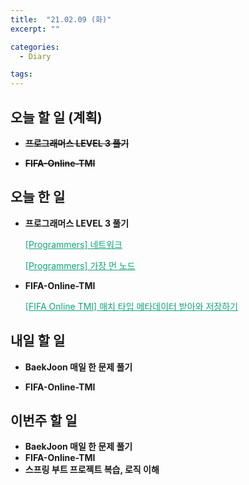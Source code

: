 ```yaml
---
title:  "21.02.09 (화)"
excerpt: ""

categories:
  - Diary

tags:
---
```


## 오늘 할 일 (계획)

- ~~**프로그래머스 LEVEL 3 풀기**~~

- ~~**FIFA-Online-TMI**~~


## 오늘 한 일

- **프로그래머스 LEVEL 3 풀기**

  <a href="https://nam-ki-bok.github.io/quiz/Quiz_Network/" style="color:#0FA678">[Programmers] 네트워크</a>

  <a href="https://nam-ki-bok.github.io/quiz/Quiz_farNode/" style="color:#0FA678">[Programmers] 가장 먼 노드</a>

- **FIFA-Online-TMI**

  <a href="https://nam-ki-bok.github.io/spring/MatchType/" style="color:#0FA678">[FIFA Online TMI] 매치 타입 메타데이터 받아와 저장하기</a>


##  내일 할 일

- **BaekJoon 매일 한 문제 풀기**

- **FIFA-Online-TMI**


## 이번주 할 일

- **BaekJoon 매일 한 문제 풀기**
- **FIFA-Online-TMI**
- **스프링 부트 프로젝트 복습, 로직 이해**

<br>